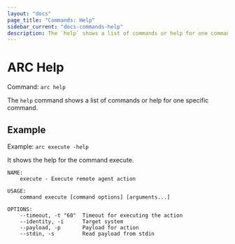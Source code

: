 ```yaml
---
layout: "docs"
page_title: "Commands: Help"
sidebar_current: "docs-commands-help"
description: The `help` shows a list of commands or help for one command.
---
```


# ARC Help

Command: `arc help`

The `help` command shows a list of commands or help for one specific command.

## Example

Example: `arc execute -help`

It shows the help for the command execute.

```text
NAME:
    execute - Execute remote agent action

USAGE:
    command execute [command options] [arguments...]

OPTIONS:
    --timeout, -t "60"  Timeout for executing the action
    --identity, -i      Target system
    --payload, -p       Payload for action
    --stdin, -s         Read payload from stdin